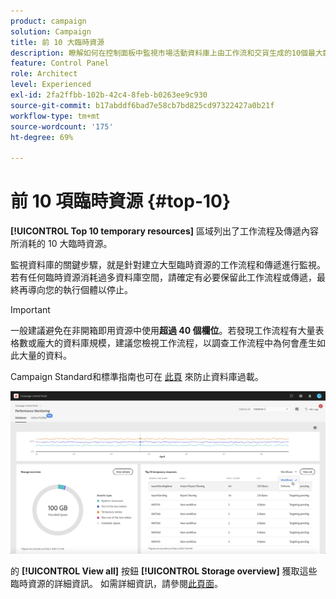 ```yaml
---
product: campaign
solution: Campaign
title: 前 10 大臨時資源
description: 瞭解如何在控制面板中監視市場活動資料庫上由工作流和交貨生成的10個最大臨時資源。
feature: Control Panel
role: Architect
level: Experienced
exl-id: 2fa2ffbb-102b-42c4-8feb-b0263ee9c930
source-git-commit: b17abddf6bad7e58cb7bd825cd97322427a0b21f
workflow-type: tm+mt
source-wordcount: '175'
ht-degree: 69%

---
```


# 前 10 項臨時資源 {#top-10}

**[!UICONTROL Top 10 temporary resources]** 區域列出了工作流程及傳遞內容所消耗的 10 大臨時資源。

監視資料庫的關鍵步驟，就是針對建立大型臨時資源的工作流程和傳遞進行監視。若有任何臨時資源消耗過多資料庫空間，請確定有必要保留此工作流程或傳遞，最終再導向您的執行個體以停止。

>[!IMPORTANT]
>
>一般建議避免在非開箱即用資源中使用&#x200B;**超過 40 個欄位**。若發現工作流程有大量表格數或龐大的資料庫規模，建議您檢視工作流程，以調查工作流程中為何會產生如此大量的資料。
>
>Campaign Standard和標準指南也可在 [此頁](database-preventing-overload.md) 來防止資料庫過載。

![](assets/database-top10.png)

的 **[!UICONTROL View all]** 按鈕 **[!UICONTROL Storage overview]** 獲取這些臨時資源的詳細資訊。 如需詳細資訊，請參閱[此頁面](database-storage-overview.md)。
